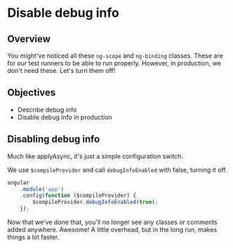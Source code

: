 # Disable debug info

## Overview

You might've noticed all these `ng-scope` and `ng-binding` classes. These are for our test runners to be able to run properly. However, in production, we don't need these. Let's turn them off!

## Objectives

- Describe debug info
- Disable debug info in production

## Disabling debug info

Much like applyAsync, it's just a simple configuration switch.

We use `$compileProvider` and call `debugInfoEnabled` with false, turning it off.

```js
angular
	.module('app')
	.config(function ($compileProvider) {
        $compileProvider.debugInfoEnabled(true);
	});
```

Now that we've done that, you'll no longer see any classes or comments added anywhere. Awesome! A little overhead, but in the long run, makes things a lot faster.